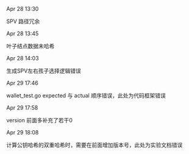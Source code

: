 

Apr 28 13:30

SPV 路径冗余

Apr 28 13:45

叶子结点数据未哈希

Apr 28 14:03

生成SPV左右孩子选择逻辑错误

Apr 29 17:46

wallet_test.go expected 与 actual 顺序错误，此处为代码框架错误

Apr 29 17:58

version 前面多补充了若干0

Apr 29 18:08

计算公钥哈希的双重哈希时，需要在前面增加版本号，此处为实验文档错误
